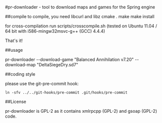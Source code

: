 #pr-downloader - tool to download maps and games for the Spring engine

##compile
to compile, you need libcurl and libz
	cmake .
	make
	make install

for cross-compilation run scripts/crosscompile.sh (tested on Ubuntu 11.04 / 64 bit with i586-mingw32msvc-g++ (GCC) 4.4.4)

That's it!

##usage

pr-downloader --download-game "Balanced Annihilation v7.20" --download-map "DeltaSiegeDry.sd7"

##coding style

please use the git-pre-commit hook:

	ln -sfv ../../git-hooks/pre-commit .git/hooks/pre-commit

##License

pr-downloader is GPL-2 as it contains xmlrpcpp (GPL-2) and gsoap (GPL-2) code.

